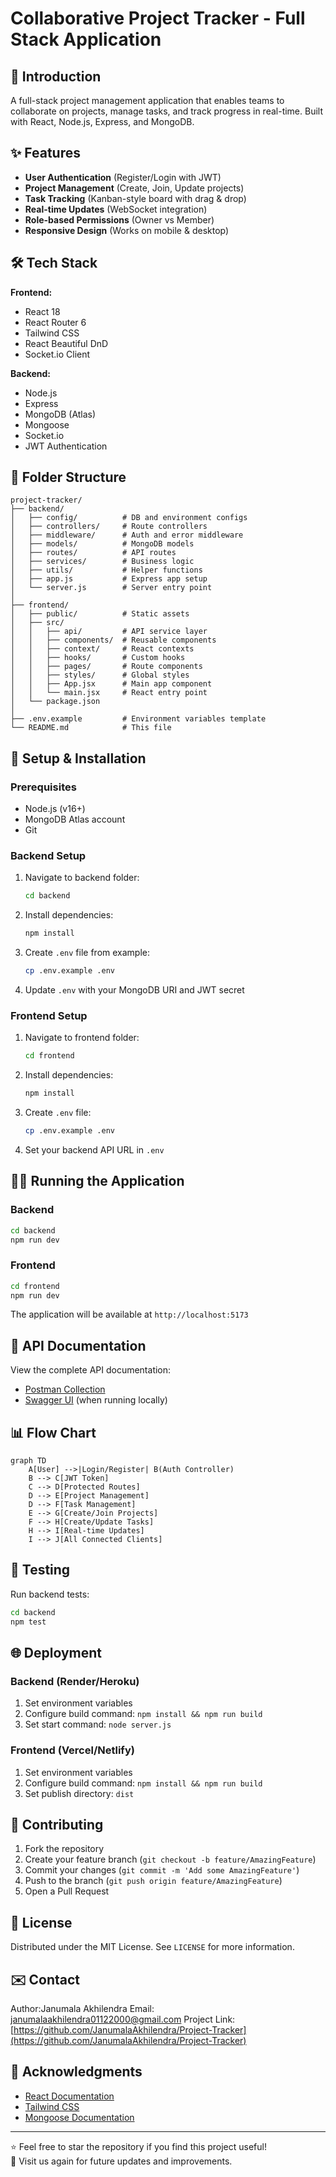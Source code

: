 # Collaborative Project Tracker - Full Stack Application

## 📝 Introduction

A full-stack project management application that enables teams to collaborate on projects, manage tasks, and track progress in real-time. Built with React, Node.js, Express, and MongoDB.


## ✨ Features

- **User Authentication** (Register/Login with JWT)
- **Project Management** (Create, Join, Update projects)
- **Task Tracking** (Kanban-style board with drag & drop)
- **Real-time Updates** (WebSocket integration)
- **Role-based Permissions** (Owner vs Member)
- **Responsive Design** (Works on mobile & desktop)

## 🛠️ Tech Stack

**Frontend:**
- React 18
- React Router 6
- Tailwind CSS
- React Beautiful DnD
- Socket.io Client

**Backend:**
- Node.js
- Express
- MongoDB (Atlas)
- Mongoose
- Socket.io
- JWT Authentication

## 📂 Folder Structure

```
project-tracker/
├── backend/
│   ├── config/          # DB and environment configs
│   ├── controllers/     # Route controllers
│   ├── middleware/      # Auth and error middleware
│   ├── models/          # MongoDB models
│   ├── routes/          # API routes
│   ├── services/        # Business logic
│   ├── utils/           # Helper functions
│   ├── app.js           # Express app setup
│   └── server.js        # Server entry point
│
├── frontend/
│   ├── public/          # Static assets
│   ├── src/
│   │   ├── api/         # API service layer
│   │   ├── components/  # Reusable components
│   │   ├── context/     # React contexts
│   │   ├── hooks/       # Custom hooks
│   │   ├── pages/       # Route components
│   │   ├── styles/      # Global styles
│   │   ├── App.jsx      # Main app component
│   │   └── main.jsx     # React entry point
│   └── package.json
│
├── .env.example         # Environment variables template
└── README.md            # This file
```

## 🚀 Setup & Installation

### Prerequisites
- Node.js (v16+)
- MongoDB Atlas account
- Git

### Backend Setup
1. Navigate to backend folder:
   ```bash
   cd backend
   ```
2. Install dependencies:
   ```bash
   npm install
   ```
3. Create `.env` file from example:
   ```bash
   cp .env.example .env
   ```
4. Update `.env` with your MongoDB URI and JWT secret

### Frontend Setup
1. Navigate to frontend folder:
   ```bash
   cd frontend
   ```
2. Install dependencies:
   ```bash
   npm install
   ```
3. Create `.env` file:
   ```bash
   cp .env.example .env
   ```
4. Set your backend API URL in `.env`

## 🏃‍♂️ Running the Application

### Backend
```bash
cd backend
npm run dev
```

### Frontend
```bash
cd frontend
npm run dev
```

The application will be available at `http://localhost:5173`

## 🔌 API Documentation

View the complete API documentation:
- [Postman Collection](/docs/api.postman_collection.json)
- [Swagger UI](http://localhost:5000/api-docs) (when running locally)

## 📊 Flow Chart

```mermaid
graph TD
    A[User] -->|Login/Register| B(Auth Controller)
    B --> C[JWT Token]
    C --> D[Protected Routes]
    D --> E[Project Management]
    D --> F[Task Management]
    E --> G[Create/Join Projects]
    F --> H[Create/Update Tasks]
    H --> I[Real-time Updates]
    I --> J[All Connected Clients]
```

## 🧪 Testing

Run backend tests:
```bash
cd backend
npm test
```

## 🌐 Deployment

### Backend (Render/Heroku)
1. Set environment variables
2. Configure build command: `npm install && npm run build`
3. Set start command: `node server.js`

### Frontend (Vercel/Netlify)
1. Set environment variables
2. Configure build command: `npm install && npm run build`
3. Set publish directory: `dist`

## 🤝 Contributing

1. Fork the repository
2. Create your feature branch (`git checkout -b feature/AmazingFeature`)
3. Commit your changes (`git commit -m 'Add some AmazingFeature'`)
4. Push to the branch (`git push origin feature/AmazingFeature`)
5. Open a Pull Request

## 📜 License

Distributed under the MIT License. See `LICENSE` for more information.

## ✉️ Contact

Author:Janumala Akhilendra 
Email: janumalaakhilendra01122000@gmail.com 
Project Link: [https://github.com/JanumalaAkhilendra/Project-Tracker](https://github.com/JanumalaAkhilendra/Project-Tracker)

## 🙏 Acknowledgments

- [React Documentation](https://reactjs.org/docs/getting-started.html)
- [Tailwind CSS](https://tailwindcss.com/docs)
- [Mongoose Documentation](https://mongoosejs.com/docs/guide.html)

---

⭐️ Feel free to star the repository if you find this project useful!  
🔁 Visit us again for future updates and improvements.
